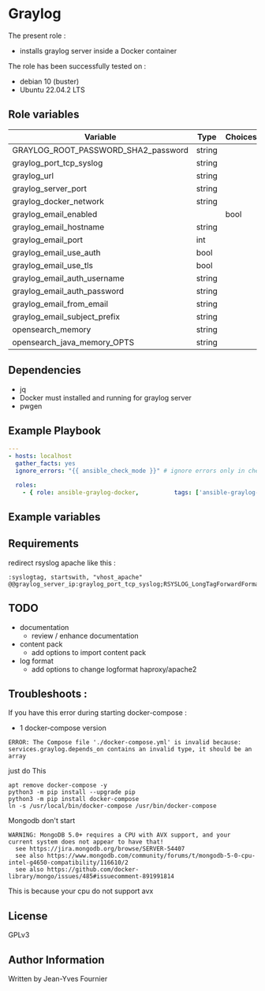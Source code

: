 Graylog
==========

The present role :
  - installs graylog server inside a Docker container

The role has been successfully tested on :
  - debian 10 (buster)
  - Ubuntu 22.04.2 LTS

Role variables
--------------

| Variable                                     | Type    | Choices                                                                            | Default                 | Comment         |
|----------------------------------------------|---------|------------------------------------------------------------------------------------|-------------------------|-----------------|
| GRAYLOG_ROOT_PASSWORD_SHA2_password          | string  |                                                                                    | admin                   |                 |
| graylog_port_tcp_syslog                      | string  |                                                                                    | 1514                    |                 |
| graylog_url                                  | string  |                                                                                    | www.graylog.localhost   |                 |
| graylog_server_port                          | string  |                                                                                    | 9000                    |                 |
| graylog_docker_network                       | string  |                                                                                    | graylog                 |                 |
| graylog_email_enabled |                      | bool    |                                                                                    | false                   |                 |
| graylog_email_hostname | string | | smtp.gmail.com | |
| graylog_email_port | int | | 587 | |
| graylog_email_use_auth | bool | | true | |
| graylog_email_use_tls | bool | | true | |
| graylog_email_auth_username | string | | my_mail@gmail.com | |
| graylog_email_auth_password | string | | my_password | |
| graylog_email_from_email | string | | my_mail@gmail.com | |
| graylog_email_subject_prefix | string | | [graylog] | |
| opensearch_memory                            | string  |                                                                                    | 2g                      |                 |
| opensearch_java_memory_OPTS                  | string  |                                                                                    | '-Xms1g -Xmx1g'         |                 |

Dependencies
------------
  - jq
  - Docker must installed and running for graylog server
  - pwgen

Example Playbook
----------------
```yml
---
- hosts: localhost
  gather_facts: yes
  ignore_errors: "{{ ansible_check_mode }}" # ignore errors only in check mode !

  roles:
    - { role: ansible-graylog-docker,          tags: ['ansible-graylog-docker'] }
```

Example variables
-----------------


Requirements
-----------------

redirect rsyslog apache like this :
```
:syslogtag, startswith, "vhost_apache" @@graylog_server_ip:graylog_port_tcp_syslog;RSYSLOG_LongTagForwardForma
```

TODO
----

  - documentation
    - review / enhance documentation
  - content pack
    - add options to import content pack
  - log format
    - add options to change logformat haproxy/apache2

Troubleshoots :
-----------------

If you have this error during starting docker-compose :

- 1 docker-compose version
```
ERROR: The Compose file './docker-compose.yml' is invalid because:
services.graylog.depends_on contains an invalid type, it should be an array
```
just do This
```
apt remove docker-compose -y
python3 -m pip install --upgrade pip
python3 -m pip install docker-compose
ln -s /usr/local/bin/docker-compose /usr/bin/docker-compose
```

Mongodb don't start
```
WARNING: MongoDB 5.0+ requires a CPU with AVX support, and your current system does not appear to have that!
  see https://jira.mongodb.org/browse/SERVER-54407
  see also https://www.mongodb.com/community/forums/t/mongodb-5-0-cpu-intel-g4650-compatibility/116610/2
  see also https://github.com/docker-library/mongo/issues/485#issuecomment-891991814
```
This is because your cpu do not support avx

License
-------

GPLv3

Author Information
------------------

Written by Jean-Yves Fournier
